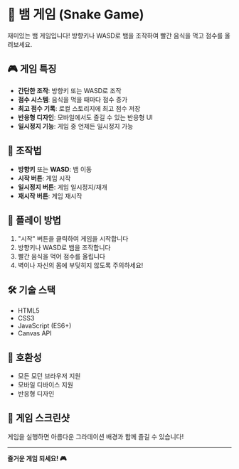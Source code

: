 # 🐍 뱀 게임 (Snake Game)

재미있는 뱀 게임입니다! 방향키나 WASD로 뱀을 조작하여 빨간 음식을 먹고 점수를 올려보세요.

## 🎮 게임 특징

- **간단한 조작**: 방향키 또는 WASD로 조작
- **점수 시스템**: 음식을 먹을 때마다 점수 증가
- **최고 점수 기록**: 로컬 스토리지에 최고 점수 저장
- **반응형 디자인**: 모바일에서도 즐길 수 있는 반응형 UI
- **일시정지 기능**: 게임 중 언제든 일시정지 가능

## 🎯 조작법

- **방향키** 또는 **WASD**: 뱀 이동
- **시작 버튼**: 게임 시작
- **일시정지 버튼**: 게임 일시정지/재개
- **재시작 버튼**: 게임 재시작

## 🚀 플레이 방법

1. "시작" 버튼을 클릭하여 게임을 시작합니다
2. 방향키나 WASD로 뱀을 조작합니다
3. 빨간 음식을 먹어 점수를 올립니다
4. 벽이나 자신의 몸에 부딪히지 않도록 주의하세요!

## 🛠️ 기술 스택

- HTML5
- CSS3
- JavaScript (ES6+)
- Canvas API

## 📱 호환성

- 모든 모던 브라우저 지원
- 모바일 디바이스 지원
- 반응형 디자인

## 🎨 게임 스크린샷

게임을 실행하면 아름다운 그라데이션 배경과 함께 즐길 수 있습니다!

---

**즐거운 게임 되세요! 🎮** 